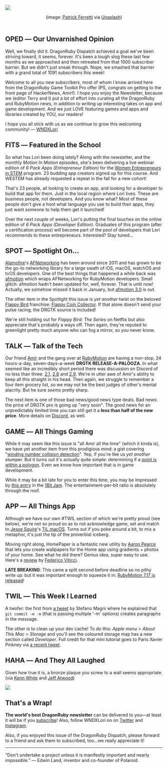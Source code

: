 <div style="display:none;font−size:0;line−height:0;max−height:0;mso−hide:all">DRD082: We hit 1000 subscribers!</div>

![](https://dragonrubydispatch.com/assets/images/patrick-ferretti-supercolor-1000.png)

<div style="text-size: xx-small; text-align: center; padding-bottom: 20px;">(image: <a href="https://unsplash.com/@pf91_photography?utm_source=unsplash&utm_medium=referral&utm_content=creditCopyText">Patrick Ferretti</a> via <a href="https://unsplash.com/s/photos/1000?utm_source=unsplash&utm_medium=referral&utm_content=creditCopyText">Unsplash</a>)</div>

## OPED ― Our Unvarnished Opinion

Well, we finally did it. DragonRuby Dispatch achieved a goal we've been striving toward, it seems, forever. It's been a tough slog these last few months as we approached and then retreated from that 1000 subscriber barrier. But we didn't just sneak through. Nope, we smashed that barrier with a grand total of 1091 subscribers this week!

Welcome to all you new subscribers, most of whom I know arrived here from the DragonRuby Game Toolkit Pro offer (PS, congrats on getting to the front page of HackerNews, Amir!). I hope you enjoy the Newsletter, because we (editor Terry and I) put a lot of effort into curating all the DragonRuby and RubyMotion news, in addition to writing up interesting takes on app and game development. And we just LOVE featuring games and apps and libraries created by YOU, our readers!

I hope you all stick with us as we continue to grow this welcoming community! ― [WNDXLori](/s/33OnNN)

## FITS ― Featured in the School

So what has Lori been doing lately? Along with the newsletter, and the monthly <em>Motion In Motion</em> episodes, she's been delivering a live webinar edition of <em>6 Pack Apps (Entrepreneur Edition)</em> for the [Women Entrepreneurs in STEM](/s/nm8KA8) program. 23 budding app creators signed up for this course. And WESTEM has already requested a repeat in the fall for a new cohort!

That's 23 people, all looking to create an app, and looking for a developer to build that app for them. Just in the local region where Lori lives. These are business people, not developers. And you know what? Most of these people don't give a hoot what language you use to build their apps, they just want someone to help them get it launched!

Over the next couple of weeks, Lori's putting the final touches on the online edition of <em>6 Pack Apps (Developer Edition)</em>. Graduates of this program (after a certification process) will become part of the pool of developers that Lori recommends to these entrepreneurs. Interested? Stay tuned...

## SPOT ― Spotlight On…

[Alamofire](/s/L8Ll8P)'s  [AFNetworking](/s/zXhBzh) has been around since 2011 and has grown to be the go-to networking library for a large swath of iOS, macOS, watchOS and tvOS developers. One of the best things that happened a while back was [afmotion](/s/4sP4e4) which wraps AFNetworking for RubyMotion developers. Small glitch: afmotion hadn't been updated for, well, forever. That is until now! Actually, we somehow missed it back in January, but [afmotion 3.0](/s/wF8wkP) is out.  

The other item in the Spotlight this issue is <em>yet another</em> twist on the beloved [Flappy Bird](/s/77pV77) franchise: [Flappy Coin Collector](/s/N55NN5). If that alone doesn't send your pulse racing, the DRGTK source is included!

We're still holding out for <em>Flappy Bird: The Series</em> on Netflix but also appreciate that's probably a ways off. Then again, they're reputed to greenlight pretty much anyone who can fog a mirror, so you never know.

## TALK ― Talk of the Tech

Our friend [Amir](/s/Im5mI5) and the gang over at [RubyMotion](/s/3RhR3R) are having a non-stop, 24 hours-a-day, seven-days-a-week <b>DRGTK RELEASE-A-PALOOZA</b>. In what seemed like an incredibly short period there was discussion on Discord of no less than three:  [2.1](/s/VyYYy1), [2.8](/s/jjj7xT) and [2.9](/s/0kP0dE).  We're in utter awe of Amir's ability to keep all this straight in his head. Then again, we struggle to remember a four item grocery list, so we may not be the best judges of other's mental alacrity. But he sure <em>seems</em> pretty sharp.

The next item is one of those bad news/good news type deals.  Bad news: the price of DRGTK pro is going up "very soon". The good news for an unpredictably limited time you can still get it a <b>less than half of the new price</b>. More details on [Discord](/s/7ILvv7), as well.

## GAME ― All Things Gaming

While it may seem like this issue is "all Amir all the time" (which it kinda is), we have yet another item from this prodigious mind: a gist covering "[winding number collision detection](/s/wL3ooo)". Yep, if you're like us <em>yet another</em> stumper. But it turns out it's actually quite simple: determining if a [point is within a polygon](/s/oop4G7). Even we know how important that is in game development.

While it may be a bit late for you to enter this time, you may be impressed by [this entry](/s/900M0U) in the [1Bit Jam](/s/hghghg). The entertainment-per-bit ratio is absolutely through the roof.

## APP ― All Things App

Although we have our own #TWIL section of which we're pretty proud (see below), we're not so proud so as to not acknowledge game, set and match to [Jesse Squire](https://www.jessesquires.com/about/)'s  [TIL macOS](/s/R7l337). Turns out if you poke around a bit, to mix a metaphor, it's just the tip of the proverbial iceberg. 

Moving right along, HomePaper is a fantastic new utility by [Aaron Pearce](/s/f0N03A) that lets you create wallpapers for the Home app using gradients + photos of your home. See what he did there? Genius idea, super easy to use. Here's a [review](/s/5eW8WW) by [Federico Viticci](/s/UT77TT).

**LATE BREAKING**: This came a split second before deadline so no pithy write up: but it was important enough to squeeze it in: [RubyMotion 7.17 is released](/s/2E66cc)!

## TWIL ― This Week I Learned

A twofer: the first from [a tweet](/s/777eZZ) by Stefano Magni where he explained that <code>git commit -m -m</code> (that is passing multiple '-m' options) creates paragraphs in the message.

The other is to clean up your dev cache! To do this: <em>Apple menu > About This Mac > Storage</em> and you’ll see the coloured storage map has a new section called <em>Developer</em>. Full credit for that mini tutorial goes to  Paris Xavier Pinkney via [a recent tweet](/s/B6a6B3).

## HAHA ― And They All Laughed

Given how true it is, a bronze plaque you screw to a wall seems appropriate. (via [Kenn White](https://twitter.com/@kennwhite) and [Jeff Atwood](/s/Zffddf))

![](https://dragonrubydispatch.com/assets/images/programmers-credo-plaque.png)

## That's a Wrap!

**The world's best DragonRuby newsletter** can be delivered to you—at least it will be if you [subscribe](/s/2OQtOQ)! Also, follow WNDXLori on on [Twitter](/s/55ootC) and [Instagram](/s/8mQmLL).

Also, if you enjoyed this issue of the DragonRuby Dispatch, please forward to a friend and ask them to subscribed, too...we really appreciate it!

<hr/>

“Don't undertake a project unless it is manifestly important and nearly impossible.” ― Edwin Land, inventor and co-founder of Polaroid.




